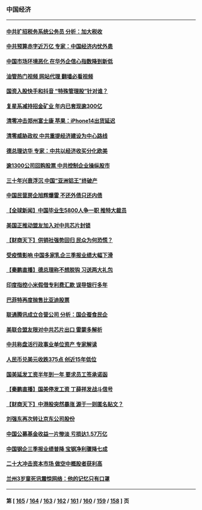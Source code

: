 ### 中国经济
---
#### [中共扩招税务系统公务员 分析：加大税收](../../pages/ncid283/n13861041.md?11080445) 
#### [中共预算赤字近万亿 专家：中国经济内忧外患](../../pages/ncid283/n13861051.md?11080445) 
#### [中国市场环境恶化 在华外企信心指数降到新低](../../pages/ncid283/n13861027.md?11080445) 
#### [油管热门视频 网站代理 翻墙必看视频](http://150.230.27.170:81/youtube.html?11080445)
#### [国资入股快手和抖音 “特殊管理股”针对谁？](../../pages/ncid283/n13860669.md?11080445) 
#### [复星系减持招金矿业 年内已套现逾300亿](../../pages/ncid283/n13860747.md?11080445) 
#### [清零冲击郑州富士康 苹果：iPhone14出货延迟](../../pages/ncid283/n13860720.md?11080445) 
#### [清零威胁政权 中共重提经济建设为中心路线](../../pages/ncid283/n13860724.md?11080445) 
#### [德总理访华 专家：中共以经济收买分化欧美](../../pages/ncid283/n13860603.md?11080445) 
#### [逾1300公司回购股票 中共控制企业操纵股市](../../pages/ncid283/n13860391.md?11080445) 
#### [三十年兴衰浮沉 中国“亚洲铝王”终破产](../../pages/ncid283/n13859989.md?11080445) 
#### [中国民营房企旭辉爆雷 不还外债只还内债](../../pages/ncid283/n13860001.md?11080445) 
#### [【全球新闻】中国毕业生5800人争一职 推特大裁员](../../pages/ncid283/n13859787.md?11080445) 
#### [美国正推动盟友加入对中共芯片封锁](../../pages/ncid283/n13859981.md?11080445) 
#### [【财商天下】供销社强势回归 民众为何恐慌？](../../pages/ncid283/n13859704.md?11080445) 
#### [受疫情影响 中国多家乳企三季报业绩大幅下滑](../../pages/ncid283/n13859741.md?11080445) 
#### [【秦鹏直播】德总理称不想脱钩 习送两大礼包](../../pages/ncid283/n13859729.md?11080445) 
#### [印度指控小米假借专利费汇款 误导银行多年](../../pages/ncid283/n13859680.md?11080445) 
#### [巴菲特再度抛售比亚迪股票](../../pages/ncid283/n13859721.md?11080445) 
#### [联通腾讯成立合营公司 分析：国企蚕食民企](../../pages/ncid283/n13858102.md?11080445) 
#### [美联合盟友限对中共芯片出口 雷蒙多解析](../../pages/ncid283/n13859663.md?11080445) 
#### [中共称盘活行政事业单位资产 专家解读](../../pages/ncid283/n13859424.md?11080445) 
#### [人民币兑美元收跌375点 创近15年低位](../../pages/ncid283/n13859198.md?11080445) 
#### [国美延发工资半年到一年 要求员工签承诺函](../../pages/ncid283/n13859134.md?11080445) 
#### [【秦鹏直播】国美停发工资 丁薛祥发战斗信号](../../pages/ncid283/n13859067.md?11080445) 
#### [【财商天下】中港股突然暴涨 源于一则匿名贴文？](../../pages/ncid283/n13859035.md?11080445) 
#### [刘强东再次转让京东公司股份](../../pages/ncid283/n13859063.md?11080445) 
#### [中国公募基金收益一片惨淡 亏损达1.57万亿](../../pages/ncid283/n13859045.md?11080445) 
#### [中国钢企三季报业绩普降 宝钢净利骤降七成](../../pages/ncid283/n13859016.md?11080445) 
#### [二十大冲击资本市场 做空中概股者获利高](../../pages/ncid283/n13858605.md?11080445) 
#### [兰州3岁童死讯震惊网络：他的记忆只有口罩](../../pages/ncid283/n13858905.md?11080445) 

---
#### 第 [ [165](./165.md?11080445) / [164](./164.md?11080445) / [163](./163.md?11080445) / [162](./162.md?11080445) / [161](./161.md?11080445) / [160](./160.md?11080445) / [159](./159.md?11080445) / [158](./158.md?11080445) ] 页
